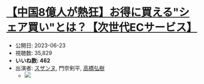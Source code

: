 # [【中国8億人が熱狂】お得に買える"シェア買い"とは？【次世代ECサービス】](https://www.youtube.com/watch?v=GA9h7im-9qQ)
-   公開日: 2023-06-23
-   視聴数: 35,829
-   **いいね数: 462**
-   出演者: [スザンヌ](/rehacq_fan/people/スザンヌ "wikilink"), 門奈剣平, [高橋弘樹](/rehacq_fan/people/高橋弘樹 "wikilink")
    - [![](https://img.youtube.com/vi/GA9h7im-9qQ/hqdefault.jpg)](https://www.youtube.com/watch?v=GA9h7im-9qQ)
